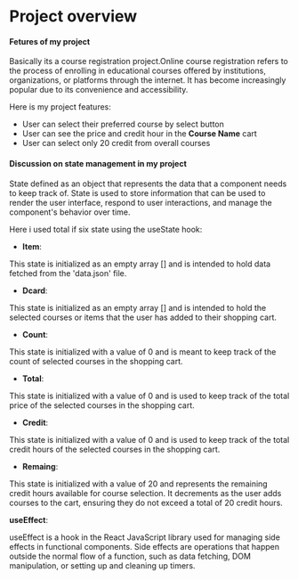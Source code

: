 # Project overview

#### Fetures of my project
 Basically its a course registration project.Online course registration refers to the process of enrolling in educational courses offered by institutions, organizations, or platforms through the internet. It has become increasingly popular due to its convenience and accessibility.

Here is my project features:

- User can select their preferred course by select button 
- User can see the price and credit hour in the **Course Name** cart
- User can select only 20 credit from overall courses

#### Discussion on state management in my project

 State defined as  an object that represents the data that a component needs to keep track of. State is used to store information that can be used to render the user interface, respond to user interactions, and manage the component's behavior over time.

 Here i used total if six state using the useState hook:

 - **Item**: 
 
 This state is initialized as an empty array [] and is intended to hold data fetched from the 'data.json' file.

 - **Dcard**:
 
  This state is initialized as an empty array [] and is intended to hold the selected courses or items that the user has added to their shopping cart.

 - **Count**: 
 
 This state is initialized with a value of 0 and is meant to keep track of the count of selected courses in the shopping cart.

 - **Total**: 
 
 This state is initialized with a value of 0 and is used to keep track of the total price of the selected courses in the shopping cart.

 - **Credit**:
 
  This state is initialized with a value of 0 and is used to keep track of the total credit hours of the selected courses in the shopping cart.

 - **Remaing**: 
 
 This state is initialized with a value of 20 and represents the remaining credit hours available for course selection. It decrements as the user adds courses to the cart, ensuring they do not exceed a total of 20 credit hours.

 **useEffect**:

 useEffect is a hook in the React JavaScript library used for managing side effects in functional components. Side effects are operations that happen outside the normal flow of a function, such as data fetching, DOM manipulation, or setting up and cleaning up timers.


